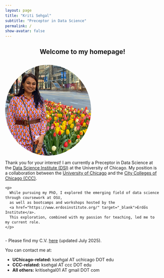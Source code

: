 ```yaml
---
layout: page
title: "Kriti Sehgal"
subtitle: "Preceptor in Data Science"
permalink: /
show-avatar: false
---
```


<style>
.about-container {
  display: flex;
  align-items: center;
  flex-wrap: wrap;
  margin-top: 30px;
}

.about-image {
  width: 280px;
  border-radius: 50%;
  margin-right: 30px;
}

.about-text {
  flex: 1;
  min-width: 280px;
}

/* Mobile styles */
@media (max-width: 768px) {
  .about-container {
    flex-direction: column;
    align-items: center;
  }

  .about-image {
    margin: 0 auto 20px auto;
    display: block;
  }

  .about-text {
    text-align: left;
  }
}
</style>

<h2 style="text-align: center;">Welcome to my homepage!</h2>

<div class="about-container">
  <img class="about-image" src="/assets/img/Kriti.JPG" alt="Picture of Kriti Sehgal">

  <div class="about-text">
    <p>
      Thank you for your interest! I am currently a Preceptor in Data Science at the
      <a href="https://datascience.uchicago.edu/" target="_blank">Data Science Institute (DSI)</a>
      at the University of Chicago. My position is a collaboration between the
      <a href="https://www.uchicago.edu/en" target="_blank">University of Chicago</a> and the
      <a href="https://www.ccc.edu/" target="_blank">City Colleges of Chicago (CCC)</a>.
    </p>

    <p>
      While pursuing my PhD, I explored the emerging field of data science through coursework at OSU,
      as well as bootcamps and workshops hosted by the
      <a href="https://www.erdosinstitute.org/" target="_blank">Erdős Institute</a>.
      This exploration, combined with my passion for teaching, led me to my current role.
    </p>
  </div>
</div>

<p>
  - Please find my C.V. <a href="/assets/files/CV_July_2025.pdf" target="_blank">here</a> (updated July 2025).
</p>

<p>You can contact me at:</p>
<ul>
  <li><strong>UChicago-related:</strong> ksehgal AT uchicago DOT edu</li>
  <li><strong>CCC-related:</strong> ksehgal AT ccc DOT edu</li>
  <li><strong>All others:</strong> kritisehgal01 AT gmail DOT com</li>
</ul>
